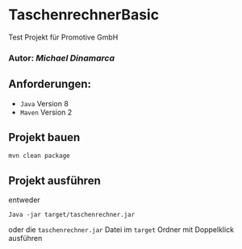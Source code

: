 # TaschenrechnerBasic
Test Projekt für Promotive GmbH

### Autor: *Michael Dinamarca*

## Anforderungen:
- `Java` Version 8 
- `Maven` Version 2

## Projekt bauen
```
mvn clean package
````

## Projekt ausführen
entweder
```
Java -jar target/taschenrechner.jar
```
oder die `taschenrechner.jar` Datei im `target` Ordner mit Doppelklick ausführen
